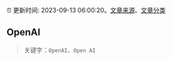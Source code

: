 :alarm_clock: 更新时间: 2023-09-13 06:00:20。[文章来源](/README.md)、[文章分类](/TAGS.md)

## OpenAI


> 关键字：`OpenAI`、`Open AI`




